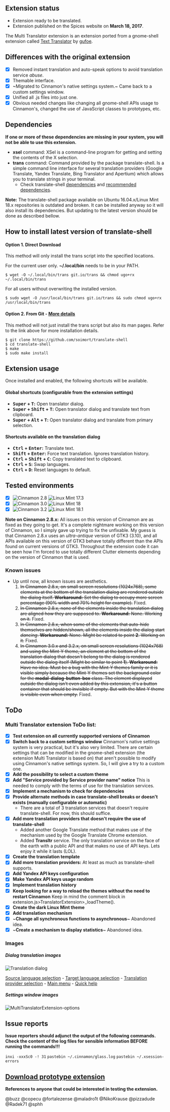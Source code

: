 ## Extension status

- Extension ready to be translated.
- Extension published on the Spices website on **March 18, 2017**.

The Multi Translator extension is an extension ported from a gnome-shell extension called [Text Translator](https://github.com/gufoe/text-translator) by [gufoe](https://github.com/gufoe).

## Differences with the original extension

* [x] Removed instant translation and auto-speak options to avoid translation service *abuse*.
* [x] Themable interface.
* [x] ~Migrated to Cinnamon's native settings system.~ Came back to a custom settings window.
* [x] Unified all .js files into just one.
* [x] Obvious needed changes like changing all gnome-shell APIs usage to Cinnamon's, changed the use of JavaScript classes to prototypes, etc.

## Dependencies

**If one or more of these dependencies are missing in your system, you will not be able to use this extension.**

- **xsel** command: XSel is a command-line program for getting and setting the contents of the X selection.
- **trans** command: Command provided by the package translate-shell. Is a simple command line interface for several translation providers (Google Translate, Yandex Translate, Bing Translator and Apertium) which allows you to translate strings in your terminal.
    - Check translate-shell [dependencies](https://github.com/soimort/translate-shell#dependencies) and [recommended dependencies](https://github.com/soimort/translate-shell#recommended-dependencies).

**Note:** The translate-shell package available on Ubuntu 16.04.x/Linux Mint 18.x repositories is outdated and broken. It can be installed anyway so it will also install its dependencies. But updating to the latest version should be done as described bellow.

## How to install latest version of translate-shell

#### Option 1. Direct Download

This method will only install the trans script into the specified locations.

For the current user only. **~/.local/bin** needs to be in your PATH.
```shell
$ wget -O ~/.local/bin/trans git.io/trans && chmod ugo+rx ~/.local/bin/trans
```

For all users without overwriting the installed version.
```shell
$ sudo wget -O /usr/local/bin/trans git.io/trans && sudo chmod ugo+rx /usr/local/bin/trans
```

#### Option 2. From Git - [More details](https://github.com/soimort/translate-shell/blob/develop/README.md#option-3-from-git-recommended-for-seasoned-hackers)

This method will not just install the trans script but also its man pages. Refer to the link above for more installation details.

```shell
$ git clone https://github.com/soimort/translate-shell
$ cd translate-shell
$ make
$ sudo make install
```

## Extension usage

Once installed and enabled, the following shortcuts will be available.

#### Global shortcuts (configurable from the extension settings)

- **<kbd>Super</kbd> + <kbd>T</kbd>:** Open translator dialog.
- **<kbd>Super</kbd> + <kbd>Shift</kbd> + <kbd>T</kbd>:** Open translator dialog and translate text from clipboard.
- **<kbd>Super</kbd> + <kbd>Alt</kbd> + <kbd>T</kbd>:** Open translator dialog and translate from primary selection.

#### Shortcuts available on the translation dialog

- **<kbd>Ctrl</kbd> + <kbd>Enter</kbd>:** Translate text.
- **<kbd>Shift</kbd> + <kbd>Enter</kbd>:** Force text translation. Ignores translation history.
- **<kbd>Ctrl</kbd> + <kbd>Shift</kbd> + <kbd>C</kbd>:** Copy translated text to clipboard.
- **<kbd>Ctrl</kbd> + <kbd>S</kbd>:** Swap languages.
- **<kbd>Ctrl</kbd> + <kbd>D</kbd>:** Reset languages to default.

## Tested environments

* [x] ![Cinnamon 2.8](https://odyseus.github.io/CinnamonTools/lib/badges/cinn-2.8.svg) ![Linux Mint 17.3](https://odyseus.github.io/CinnamonTools/lib/badges/lm-17.3.svg)
* [x] ![Cinnamon 3.0](https://odyseus.github.io/CinnamonTools/lib/badges/cinn-3.0.svg) ![Linux Mint 18](https://odyseus.github.io/CinnamonTools/lib/badges/lm-18.svg)
* [x] ![Cinnamon 3.2](https://odyseus.github.io/CinnamonTools/lib/badges/cinn-3.2.svg) ![Linux Mint 18.1](https://odyseus.github.io/CinnamonTools/lib/badges/lm-18.1.svg)

**Note on Cinnamon 2.8.x:** All issues on this version of Cinnamon are as fixed as they going to get. It's a complete nightmare working on this version of Cinnamon, so I simply gave up trying to fix the unfixable. My guess is that Cinnamon 2.8.x uses an *ultra-antique* version of GTK3 (3.10), and all APIs available on this version of GTK3 behave totally different than the APIs found on current versions of GTK3. Throughout the extension code it can be seen how I'm forced to use totally different Clutter elements depending on the version of Cinnamon that is used.

### Known issues

- Up until now, all known issues are aesthetics.
    1. ~~In Cinnamon 2.8.x, on small screen resolutions (1024x768), some elements at the bottom of the translation dialog are rendered outside the dialog itself. **Workaround:** Set the dialog to occupy more screen percentage (90% width and 70% height for example).~~ Fixed.
    2. ~~In Cinnamon 2.8.x, none of the elements inside the translation dialog are aligned how they are supposed to. **Workaround:** None. Working on it.~~ Fixed.
    3. ~~In Cinnamon 2.8.x, when some of the elements that auto-hide themselves are hidden/shown, all the elements inside the dialog start *dancing*. **Workaround:** None. Might be related to point **2**. Working on it.~~ Fixed.
    4. ~~In Cinnamon 3.0.x and 3.2.x, on small screen resolutions (1024x768) and using the Mint-Y theme, an element at the bottom of the translation dialog that doesn't belong to the dialog is rendered outside the dialog itself (Might be similar to point **1**). **Workaround:** Have no idea. Must be a bug with the Mint-Y themes family or it is visible simply because the Mint-Y themes set the background color for the **modal-dialog-button-box** class. The element displayed outside the dialog isn't even added by this extension, it's a button container that should be invisible if empty. But with the Mint-Y theme is visible even when empty.~~ Fixed.

## ToDo

### Multi Translator extension ToDo list:

* [x] **Test extension on all currently supported versions of Cinnamon**
* [x] **Switch back to a custom settings window** Cinnamon's native settings system is very practical, but it's also very limited. There are certain settings that can be modified in the gnome-shell extension (the extension Multi Translator is based on) that aren't possible to modify using Cinnamon's native settings system. So, I will give a try to a custom one.
* [x] **Add the possibility to select a custom theme**
* [x] **Add "Service provided by Service provider name" notice** This is needed to comply with the terms of use for the translation services.
* [x] **Implement a mechanism to check for dependencies**
* [x] **Provide alternate methods in case translate-shell breaks or doesn't exists (manually configurable or automatic)**
    - There are a total of 3 translation services that doesn't require translate-shell. For now, this should suffice.
* [x] **Add more translation providers that doesn't require the use of translate-shell**
    - Added another Google Translate method that makes use of the mechanism used by the Google Translate Chrome extension.
    - Added **Transltr** service. The only translation service on the face of the earth with a public API and that makes no use of API keys. Lets enjoy it while it lasts (LOL).
* [x] **Create the translation template**
* [x] **Add more translation providers:** At least as much as translate-shell supports.
* [x] **Add Yandex API keys configuration**
* [x] **Make Yandex API keys usage random**
* [x] **Implement translation history**
* [x] **Keep looking for a way to reload the themes without the need to restart Cinnamon** Keep in mind the comment block in extension.js>TranslatorExtension>_loadTheme().
* [x] **Create the dark Linux Mint theme**
* [x] **Add translation mechanism**
* [x] ~**Change all synchronous functions to asynchronous**~ Abandoned idea.
* [x] ~**Create a mechanism to display statistics**~ Abandoned idea.

### Images

##### Dialog translation images

![Translation dialog](https://odyseus.github.io/CinnamonTools/lib/img/MultiTranslatorExtension-001-trans-dialog.png)

[Source language selection](https://odyseus.github.io/CinnamonTools/lib/img/MultiTranslatorExtension-002-souce-lang-selection.png) - [Target language selection](https://odyseus.github.io/CinnamonTools/lib/img/MultiTranslatorExtension-003-target-lang-selection.png) - [Translation provider selection](https://odyseus.github.io/CinnamonTools/lib/img/MultiTranslatorExtension-004-trans-provider-selection.png) - [Main menu](https://odyseus.github.io/CinnamonTools/lib/img/MultiTranslatorExtension-005-main-menu.png) - [Quick help](https://odyseus.github.io/CinnamonTools/lib/img/MultiTranslatorExtension-006-quick-help.png)

##### Settings window images

![MultiTranslatorExtension-options](https://odyseus.github.io/CinnamonTools/lib/img/MultiTranslatorExtension-options.png)

## Issue reports

**Issue reporters should adjunct the output of the following commands.**
**Check the content of the log files for sensible information BEFORE running the commands!!!**

`inxi -xxxSc0 -! 31`
`pastebin ~/.cinnamon/glass.log`
`pastebin ~/.xsession-errors`

## [Download prototype extension](https://odyseus.github.io/CinnamonTools/pkg/0dyseus@MultiTranslatorExtension.tar.gz)

**References to anyone that could be interested in testing the extension.**

@buzz @copecu @fortalezense @maladro1t @NikoKrause @pizzadude @Radek71 @sphh
